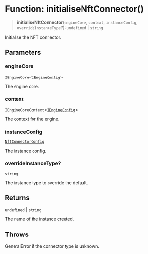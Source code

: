 # Function: initialiseNftConnector()

> **initialiseNftConnector**(`engineCore`, `context`, `instanceConfig`, `overrideInstanceType`?): `undefined` \| `string`

Initialise the NFT connector.

## Parameters

### engineCore

`IEngineCore`\<[`IEngineConfig`](../interfaces/IEngineConfig.md)\>

The engine core.

### context

`IEngineCoreContext`\<[`IEngineConfig`](../interfaces/IEngineConfig.md)\>

The context for the engine.

### instanceConfig

[`NftConnectorConfig`](../type-aliases/NftConnectorConfig.md)

The instance config.

### overrideInstanceType?

`string`

The instance type to override the default.

## Returns

`undefined` \| `string`

The name of the instance created.

## Throws

GeneralError if the connector type is unknown.
